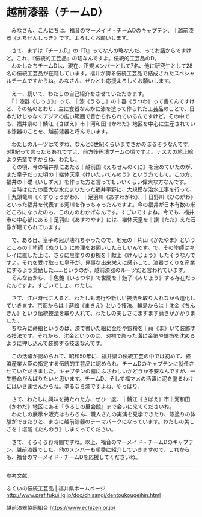 # 越前漆器（チームD）

　みなさん、こんにちは。福音のマーメイド・チームDのキャプテン、｜越前漆器《えちぜんしっき》です。よろしくお願いします。

　さて、まずは『チームD』の『D』ってなんの略なんだ、ってお話からですけど。これ、『伝統的工芸品』の略なんですよ。伝統的工芸品のD。  
　わたしたちチームDは、現在、正規メンバーとして7名、他に研究生として28名の伝統工芸品が在籍しています。福井が誇る伝統工芸品で結成されたスペシャルチームですからね。みなさん、ぜひとも応援よろしくお願いします。

　えー、続いて、わたしの自己紹介をさせていただきます。  
　『｜漆器《しっき》』って、｜漆《うるし》の｜器《うつわ》って書くんですけど、その名のとおり、主に食器なんかに漆を塗って作られた工芸品のことで、日本だけじゃなくアジアの広い範囲で昔から作られているんですけど。その中でも、福井県の｜鯖江《さばえ》市｜河和田《かわだ》地区を中心に生産されている漆器のことを、越前漆器と呼んでいます。

　わたしのルーツはですね、なんと6世紀くらいまでさかのぼるそうなんです。6世紀って言ったらあれですよ、前方後円墳ブームの頃ですよ。ナスカの地上絵より先輩ですからね、わたし。  
　その頃、今の福井県にあたる｜越前国《えちぜんのくに》を治めていたのが、まだ皇子だった頃の｜継体天皇《けいたいてんのう》という方でして。この方、福井の｜礎《いしずえ》を作った方と言ってもいいくらい偉大な方なんです。  
　当時はただの巨大な水たまりだった福井平野に、大規模な治水工事を行って、｜九頭竜川《くずりゅうがわ》、｜足羽川《あすわがわ》、｜日野川《ひのがわ》といった福井を代表する河川を作っちゃったんですよ。今の福井が日本有数の米どころになったのも、この方のおかげなんです。すごいですよね。今でも、福井市の中心部にある｜足羽山《あすわやま》には、継体天皇を｜讃《たた》えた石像が建てられています。

　で、ある日、皇子の冠が壊れちゃったので、地元の｜片山《かたやま》というところの｜塗師《ぬりし》に修理をお願いしたらしいんです。で、その塗師はキレイに直した上に、さらに黒塗りのお椀を｜献上《けんじょう》したそうなんですよ。それを受け取った皇子が、見事な出来栄えに感心して、漆器づくりを産業にするよう奨励した……というのが、越前漆器のルーツだと言われています。  
　そんな昔から、｜色艶《いろつや》で世間を｜魅了《みりょう》する存在だったんですよ。すごいでしょ、わたし。

　さて、江戸時代に入ると、わたしも流行や新しい技法を取り入れながら進化していきます。京都からは｜蒔絵《まきえ》という技法、輪島からは｜沈金《ちんきん》という伝統技法を取り入れて、わたしの美しさにますます磨きがかかりました。  
　ちなみに蒔絵というのは、漆で書いた絵に金粉や銀粉を｜蒔《ま》いて装飾する技法です。それから、沈金というのは、刃物で彫った溝に金箔や銀箔を沈めるように押し込んで装飾する技法なんです。


　この活躍が認められて、昭和50年に、福井県の伝統工芸の中では初めて、経済産業大臣の指定する伝統的工芸品に認められ、チームDのキャプテンに就任させていただきました。キャプテンの器にふさわしいかどうか不安なんですが、一生懸命がんばりたいと思います。チームD、そして福マメの活躍に泥を塗るわけにはいきませんからね。塗るなら漆ですよね、やっぱり。

　さて、わたしに興味を持たれた方、ぜひ一度、｜鯖江《さばえ》市｜河和田《かわだ》地区にある『うるしの里会館』まで会いに来てくださいね。  
　わたしの展示や販売はもちろん、職人さんの実演を見学できたり、漆塗りの体験ができたりと、まさに越前漆器のテーマパークになっています。わたしの美しさを｜堪能《たんのう》しまくってください。

　さて、そろそろお時間ですね。以上、福音のマーメイド・チームDのキャプテン、越前漆器でした。他のメンバーも順番に紹介していきますので、これからも、福音のマーメイド・チームDを応援してくださいね。

----
参考文献:

ふくいの伝統工芸品 | 福井県ホームページ
http://www.pref.fukui.lg.jp/doc/chisangi/dentoukougeihin.html

越前漆器協同組合
https://www.echizen.or.jp/
<!--stackedit_data:
eyJoaXN0b3J5IjpbLTIwNTYyMjU2MzQsMTIwMzQ2NzYwNiwyMD
IyNDI3NTk1LDEzMjA1ODI5OTksMTA0MTY2NTYsLTEzODc4OTE4
NTksMjA1MzUyOTI1MCwtMTg1Mzc1ODY0MiwtOTg3OTk4NzEwLD
c4MTAzOTc1LC05OTczMzcwNDEsLTExMjg0MDg2MjQsNDE5MzI0
NjAwLC0xMDEwMjcwNDM1LDEwNTMwMjA1NDQsMjEzMjI1Njk3NS
wtMTAxNzQ4MDQzNiwyMDIzNTM0NTEwLC0xNjExMDk4MjE1LC0y
NzkxOTI1MTJdfQ==
-->